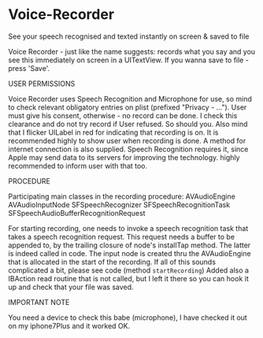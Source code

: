 # Voice-Recorder
See your speech recognised and texted instantly on screen &amp; saved to file



Voice Recorder - just like the name suggests: records what you say and you see this immediately on screen in a UITextView. If you wanna save to file - press 'Save'.

USER PERMISSIONS

Voice Recorder uses Speech Recognition and Microphone for use, so mind to check relevant obligatory entries on plist (prefixed "Privacy - ..."). User must give his consent, otherwise - no record can be done. I check this clearance and do not try record if User refused. So should you.
Also mind that I flicker UILabel in red for indicating that recording is on. It is recommended highly to show user when recording is done.
A method for internet connection is also supplied. Speech Recognition requires it, since Apple may send data to its servers for improving the technology. highly recommended to inform user with that too.

PROCEDURE

Participating main classes in the recording procedure:
AVAudioEngine
AVAudioInputNode
SFSpeechRecognizer
SFSpeechRecognitionTask
SFSpeechAudioBufferRecognitionRequest

For starting recording, one needs to invoke a speech recognition task that takes a speech recognition request. This request needs a buffer to be appended to, by the trailing closure of node's installTap method. The latter is indeed called in code. The input node is created thru the AVAudioEngine that is allocated in the start of the recording.
If all of this sounds complicated a bit, please see code (method `startRecording`)
Added also a IBAction read routine that is not called, but I left it there so you can hook it up and check that your file was saved.

IMPORTANT NOTE

You need a device to check this babe (microphone), I have checked it out on my iphone7Plus and it worked OK.
